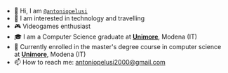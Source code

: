 - 👋 Hi, I am [`@antoniopelusi`](https://github.com/antoniopelusi)
- 👀 I am interested in technology and travelling
- 🎮 Videogames enthusiast
- 🎓 I am a Computer Science graduate at [**Unimore**](https://www.unimore.it/), Modena (IT)
- 🌱 Currently enrolled in the master's degree course in computer science at [**Unimore**](https://www.unimore.it/), Modena (IT)
- 📫 How to reach me: antoniopelusi2000@gmail.com

